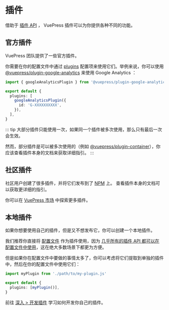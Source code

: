 # 插件

借助于 [插件 API](../reference/plugin-api.md) ， VuePress 插件可以为你提供各种不同的功能。

## 官方插件

VuePress 团队提供了一些官方插件。

你需要在你的配置文件中通过 [plugins](../reference/config.md#plugins) 配置项来使用它们。举例来说，你可以使用 [@vuepress/plugin-google-analytics](https://ecosystem.vuejs.press/zh/plugins/analytics/google-analytics.html) 来使用 Google Analytics ：

```ts
import { googleAnalyticsPlugin } from '@vuepress/plugin-google-analytics'

export default {
  plugins: [
    googleAnalyticsPlugin({
      id: 'G-XXXXXXXXXX',
    }),
  ],
}
```

::: tip
大部分插件只能使用一次，如果同一个插件被多次使用，那么只有最后一次会生效。

然而，部分插件是可以被多次使用的（例如 [@vuepress/plugin-container](https://ecosystem.vuejs.press/zh/plugins/container.html)），你应该查看插件本身的文档来获取详细指引。
:::

## 社区插件

社区用户创建了很多插件，并将它们发布到了 [NPM](https://www.npmjs.com/search?q=keywords:vuepress-plugin) 上。 查看插件本身的文档可以获取更详细的指引。

你可以在 [VuePress 市场](https://marketplace.vuejs.press/zh/plugins/) 中探索更多插件。

## 本地插件

如果你想要使用自己的插件，但是又不想发布它，你可以创建一个本地插件。

我们推荐你直接将 [配置文件](./configuration.md#配置文件) 作为插件使用，因为 [几乎所有的插件 API 都可以在配置文件中使用](../reference/config.md#插件-api)，这在绝大多数场景下都更为方便。

但是如果你在配置文件中要做的事情太多了，你可以考虑将它们提取到单独的插件中，然后在你的配置文件中使用它们：

```ts
import myPlugin from './path/to/my-plugin.js'

export default {
  plugins: [myPlugin()],
}
```

前往 [深入 > 开发插件](../advanced/plugin.md) 学习如何开发你自己的插件。
